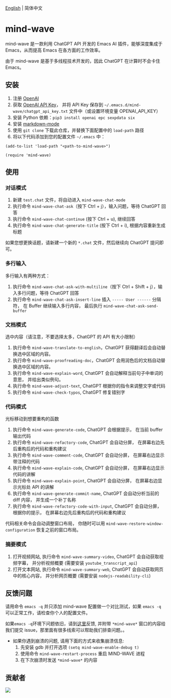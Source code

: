 [English](./README.md) | 简体中文

# mind-wave
mind-wave 是一款利用 ChatGPT API 开发的 Emacs AI 插件，能够深度集成于 Emacs，从而提高 Emacs 在各方面的工作效率。

由于 mind-wave 是基于多线程技术开发的，因此 ChatGPT 在计算时不会卡住 Emacs。

## 安装
1. 注册 [OpenAI](https://platform.openai.com)
2. 获取 [OpenAI API Key](https://platform.openai.com/account/api-keys)， 并将 API Key 保存到 `~/.emacs.d/mind-wave/chatgpt_api_key.txt` 文件中（或设置环境变量 OPENAI_API_KEY）
3. 安装 Python 依赖：`pip3 install openai epc sexpdata six`
4. 安装 [markdown-mode](https://github.com/jrblevin/markdown-mode)
5. 使用 `git clone` 下载此仓库，并替换下面配置中的 `load-path` 路径
6. 将以下代码添加到您的配置文件 `~/.emacs` 中：
```elisp
(add-to-list 'load-path "<path-to-mind-wave>")

(require 'mind-wave)
```

## 使用
### 对话模式
1. 新建 `test.chat` 文件，将自动进入 `mind-wave-chat-mode`
2. 执行命令 `mind-wave-chat-ask`（按下 Ctrl + j），输入问题，等待 ChatGPT 回答
3. 执行命令 `mind-wave-chat-continue` (按下 Ctrl + u), 继续回答
4. 执行命令 `mind-wave-chat-generate-title` (按下 Ctrl + i), 根据内容重新生成标题

如果您想更换话题，请新建一个新的 `*.chat` 文件，然后继续向 ChatGPT 提问即可。

### 多行输入
多行输入有两种方式：
1. 执行命令 `mind-wave-chat-ask-with-multiline`（按下 Ctrl + Shift + j），输入多行问题，等待 ChatGPT 回答
2. 执行命令 `mind-wave-chat-ask-insert-line` 插入 `----- User ------` 分隔符， 在 Buffer 继续输入多行内容， 最后执行 `mind-wave-chat-ask-send-buffer`

### 文档模式
选中内容（请注意，不要选择太多，ChatGPT 的 API 有大小限制）

1. 执行命令 `mind-wave-translate-to-english`，ChatGPT 获得翻译后会自动替换选中区域的内容。
2. 执行命令 `mind-wave-proofreading-doc`，ChatGPT 会用润色后的文档自动替换选中区域的内容。
3. 执行命令 `mind-wave-explain-word`, ChatGPT 会自动解释当前句子中单词的意思， 并给出类似例句。
4. 执行命令 `mind-wave-adjust-text`, ChatGPT 根据你的指令来调整文字或代码
5. 执行命令 `mind-wave-check-typos`, ChatGPT 修复错别字

### 代码模式
光标移动到想要重构的函数

1. 执行命令 `mind-wave-generate-code`, ChatGPT 会根据提示， 在当前 buffer 输出代码
2. 执行命令 `mind-wave-refactory-code`, ChatGPT 会自动分屏， 在屏幕右边先后重构后的代码和重构建议
3. 执行命令 `mind-wave-comment-code`, ChatGPT 会自动分屏， 在屏幕右边显示带注释的代码
4. 执行命令 `mind-wave-explain-code`, ChatGPT 会自动分屏， 在屏幕右边显示代码的讲解
5. 执行命令 `mind-wave-explain-point`, ChatGPT 会自动分屏， 在屏幕右边显示光标处 API 的讲解
6. 执行命令 `mind-wave-generate-commit-name`, ChatGPT 会自动分析当前的 diff 内容， 并生成一个补丁名称
7. 执行命令 `mind-wave-refactory-code-with-input`, ChatGPT 会自动分屏， 根据你的提示， 在屏幕右边先后重构后的代码和重构建议

代码相关命令会自动调整窗口布局， 你随时可以用 `mind-wave-restore-window-configuration` 恢复之前的窗口布局。

### 摘要模式
1. 打开视频网站, 执行命令 `mind-wave-summary-video`, ChatGPT 会自动获取视频字幕， 并分析视频概要 (需要安装 `youtube_transcript_api`)
2. 打开文本网站, 执行命令 `mind-wave-summary-web`, ChatGPT 会自动获取网页中的核心内容， 并分析网页概要 (需要安装 `nodejs-readability-cli`)

## 反馈问题
请用命令 `emacs -q` 并只添加 mind-wave 配置做一个对比测试，如果 `emacs -q` 可以正常工作，请检查你个人的配置文件。

如果`emacs -q`环境下问题依旧，请到[这里](https://github.com/manateelazycat/mind-wave/issues/new)反馈, 并附带 `*mind-wave*` 窗口的内容给我们提交 issue，那里面有很多线索可以帮助我们排查问题。。

* 如果你遇到崩溃的问题, 请用下面的方式来收集崩溃信息:
  1. 先安装 gdb 并打开选项 `(setq mind-wave-enable-debug t)`
  2. 使用命令 `mind-wave-restart-process` 重启 MIND-WAVE 进程
  3. 在下次崩溃时发送 `*mind-wave*` 的内容

## 贡献者

<a href = "https://github.com/manateelazycat/mind-wave/graphs/contributors">
  <img src = "https://contrib.rocks/image?repo=manateelazycat/mind-wave"/>
</a>
